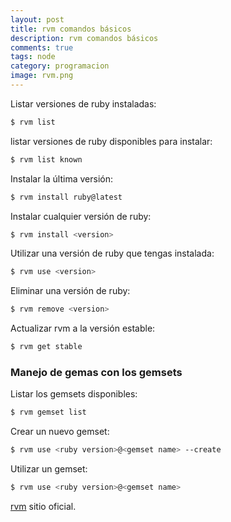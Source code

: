 ```yaml
---
layout: post
title: rvm comandos básicos
description: rvm comandos básicos
comments: true
tags: node
category: programacion
image: rvm.png
---
```


Listar versiones de ruby instaladas:

```sh
$ rvm list
```

listar versiones de ruby disponibles para instalar:

```sh
$ rvm list known
```

Instalar la última versión: 

```sh
$ rvm install ruby@latest
```

Instalar cualquier versión de ruby:

```sh
$ rvm install <version>
```

Utilizar una versión de ruby que tengas instalada:

```sh
$ rvm use <version>
```

Eliminar una versión de ruby:

```sh
$ rvm remove <version>
```

Actualizar rvm a la versión estable:

```sh
$ rvm get stable
```

### Manejo de gemas con los gemsets

Listar los gemsets disponibles:

```sh
$ rvm gemset list
```

Crear un nuevo gemset:

```sh
$ rvm use <ruby version>@<gemset name> --create
```

Utilizar un gemset:

```sh
$ rvm use <ruby version>@<gemset name>
```

[rvm](https://rvm.io/) sitio oficial.
